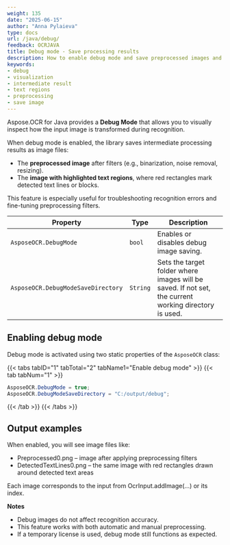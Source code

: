 ```yaml
---
weight: 135
date: "2025-06-15"
author: "Anna Pylaieva"
type: docs
url: /java/debug/
feedback: OCRJAVA
title: Debug mode - Save processing results
description: How to enable debug mode and save preprocessed images and recognized text regions.
keywords:
- debug  
- visualization  
- intermediate result  
- text regions  
- preprocessing  
- save image  
---
```


Aspose.OCR for Java provides a **Debug Mode** that allows you to visually inspect how the input image is transformed during recognition.

When debug mode is enabled, the library saves intermediate processing results as image files:

- The **preprocessed image** after filters (e.g., binarization, noise removal, resizing).
- The **image with highlighted text regions**, where red rectangles mark detected text lines or blocks.

This feature is especially useful for troubleshooting recognition errors and fine-tuning preprocessing filters.

Property | Type | Description
-------- | ---- | -----------
`AsposeOCR.DebugMode` | `bool` | Enables or disables debug image saving.
`AsposeOCR.DebugModeSaveDirectory` | `String` | Sets the target folder where images will be saved. If not set, the current working directory is used.

## Enabling debug mode

Debug mode is activated using two static properties of the `AsposeOCR` class:


{{< tabs tabID="1" tabTotal="2" tabName1="Enable debug mode" >}}
{{< tab tabNum="1" >}}
```java
AsposeOCR.DebugMode = true;
AsposeOCR.DebugModeSaveDirectory = "C:/output/debug";
```
{{< /tab >}}
{{< /tabs >}}

## Output examples
When enabled, you will see image files like:
- Preprocessed0.png – image after applying preprocessing filters
- DetectedTextLines0.png – the same image with red rectangles drawn around detected text areas

Each image corresponds to the input from OcrInput.addImage(...) or its index.

**Notes**
- Debug images do not affect recognition accuracy.
- This feature works with both automatic and manual preprocessing.
- If a temporary license is used, debug mode still functions as expected.
